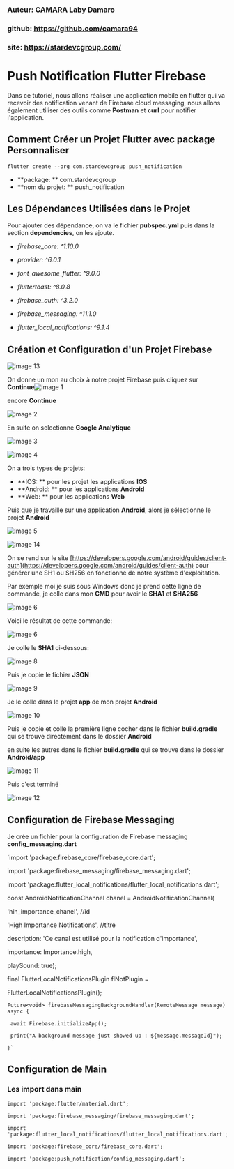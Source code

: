 ### Auteur: CAMARA Laby Damaro

### github: https://github.com/camara94

### site: https://stardevcgroup.com/

# Push Notification Flutter Firebase

Dans ce tutoriel, nous allons réaliser une application mobile en flutter qui va recevoir des notification venant de Firebase cloud messaging, nous allons également utiliser des outils comme **Postman** et **curl** pour notifier l'application.


## Comment Créer un Projet Flutter avec package Personnaliser

`flutter create --org com.stardevcgroup push_notification `

* **package: ** com.stardevcgroup 
* **nom du projet: ** push_notification

## Les Dépendances Utilisées dans le Projet

Pour ajouter des dépendance, on va le fichier **pubspec.yml** puis dans la section **dependencies**, on les ajoute.

* *firebase_core: ^1.10.0*
* *provider: ^6.0.1*

* *font_awesome_flutter: ^9.0.0*

* *fluttertoast: ^8.0.8*

* *firebase_auth: ^3.2.0*

* *firebase_messaging: ^11.1.0*

* *flutter_local_notifications: ^9.1.4*

## Création et Configuration d'un Projet Firebase

![image 13](images/13.png)

On donne un mon au choix à notre projet Firebase puis  cliquez sur **Continue**![image 1](images/1.png)

encore **Continue**

![image 2](images/2.png)



En suite on selectionne **Google Analytique**

![image 3](images/3.png)





![image 4](images/4.png)



On a trois types de projets:

* **IOS: ** pour les projet les applications **IOS**
* **Android: ** pour les applications **Android**
* **Web: ** pour les applications **Web**

Puis que je travaille sur une application **Android**, alors je sélectionne le projet **Android**

![image 5](images/5.png)



![image 14](images/14.png)

On se rend sur le site  [https://developers.google.com/android/guides/client-auth](https://developers.google.com/android/guides/client-auth) pour générer une SH1 ou SH256 en fonctionne de notre système d'exploitation.

Par exemple moi je suis sous Windows donc je prend cette ligne de commande, je colle dans mon **CMD** pour avoir le **SHA1** et **SHA256**

![image 6](images/6.png)

Voici le résultat de cette commande:

![image 6](images/7.png)



Je colle le **SHA1** ci-dessous:

![image 8](images/8.png)

Puis je copie le fichier **JSON**

![image 9](images/9.png)

Je le colle dans le projet **app** de mon projet  **Android**

![image 10](images/10.png)



Puis je copie et colle la première ligne cocher dans le fichier **build.gradle** qui se trouve directement dans le dossier **Android**

en suite les autres dans le fichier **build.gradle** qui se trouve dans le dossier **Android/app**

![image 11](images/11.png)

Puis c'est terminé

![image 12](images/12.png)

## Configuration de Firebase Messaging

Je crée un fichier pour la configuration de Firebase messaging **config_messaging.dart**

`import 'package:firebase_core/firebase_core.dart';

import 'package:firebase_messaging/firebase_messaging.dart';

import 'package:flutter_local_notifications/flutter_local_notifications.dart';



const AndroidNotificationChannel chanel = AndroidNotificationChannel(

  'hih_importance_chanel', //id

  'High Importance Notifications', //titre

  description: 'Ce canal est utilisé pour la notification d'importance',

  importance: Importance.high,

  playSound: true);



final FlutterLocalNotificationsPlugin flNotPlugin =

  FlutterLocalNotificationsPlugin();



```
Future<void> firebaseMessagingBackgroundHandler(RemoteMessage message) async {

 await Firebase.initializeApp();

 print("A background message just showed up : ${message.messageId}");

}`
```

## Configuration de Main

### Les import dans main

```
import 'package:flutter/material.dart';

import 'package:firebase_messaging/firebase_messaging.dart';

import 'package:flutter_local_notifications/flutter_local_notifications.dart';

import 'package:firebase_core/firebase_core.dart';

import 'package:push_notification/config_messaging.dart';
```




